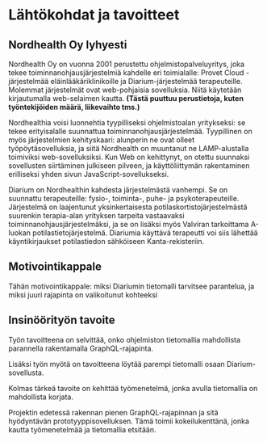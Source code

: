 # Lähtökohdat ja tavoitteet

## Nordhealth Oy lyhyesti

Nordhealth Oy on vuonna 2001 perustettu ohjelmistopalveluyritys, joka tekee toiminnanohjausjärjestelmiä kahdelle eri toimialalle: Provet Cloud -järjestelmää eläinlääkäriklinikoille ja Diarium-järjestelmää terapeuteille. Molemmat järjestelmät ovat web-pohjaisia sovelluksia. Niitä käytetään kirjautumalla web-selaimen kautta. **(Tästä puuttuu perustietoja, kuten työntekijöiden määrä, liikevaihto tms.)**

Nordhealthia voisi luonnehtia tyypilliseksi ohjelmistoalan yritykseksi: se tekee erityisalalle suunnattua toiminnanohjausjärjestelmää. Tyypillinen on myös järjestelmien kehityskaari: alunperin ne ovat olleet työpöytäsovelluksia, ja siitä Nordhealth on muuntanut ne LAMP-alustalla toimiviksi web-sovelluksiksi. Kun Web on kehittynyt, on otettu suunnaksi sovellusten siirtäminen julkiseen pilveen, ja käyttöliittymän rakentaminen erilliseksi yhden sivun JavaScript-sovellukseksi.

Diarium on Nordhealthin kahdesta järjestelmästä vanhempi. Se on suunnattu terapeuteille: fysio-, toiminta-, puhe- ja psykoterapeuteille. Järjestelmä on laajentunut yksinkertaisesta potilaskortistojärjestelmästä suurenkin terapia-alan yrityksen tarpeita vastaavaksi toiminnanohjausjärjestelmäksi, ja se on lisäksi myös Valviran tarkoittama A-luokan potilastietojärjestelmä. Diariumia käyttävä terapeutti voi siis lähettää käyntikirjaukset potilastiedon sähköiseen Kanta-rekisteriin.

## Motivointikappale

Tähän motivointikappale: miksi Diariumin tietomalli tarvitsee parantelua, ja miksi juuri rajapinta on valikoitunut kohteeksi

## Insinöörityön tavoite

Työn tavoitteena on selvittää, onko ohjelmiston tietomallia mahdollista parannella rakentamalla GraphQL-rajapinta.

Lisäksi työn myötä on tavoitteena löytää parempi tietomalli osaan Diarium-sovellusta.

Kolmas tärkeä tavoite on kehittää työmenetelmä, jonka avulla tietomallia on mahdollista korjata.

Projektin edetessä rakennan pienen GraphQL-rajapinnan ja sitä hyödyntävän prototyyppisovelluksen. Tämä toimii kokeilukenttänä, jonka kautta työmenetelmää ja tietomallia etsitään.
